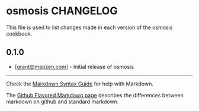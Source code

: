 osmosis CHANGELOG
===================

This file is used to list changes made in each version of the osmosis cookbook.

0.1.0
-----
- [grant@mapzen.com] - Initial release of osmosis

- - -
Check the [Markdown Syntax Guide](http://daringfireball.net/projects/markdown/syntax) for help with Markdown.

The [Github Flavored Markdown page](http://github.github.com/github-flavored-markdown/) describes the differences between markdown on github and standard markdown.
